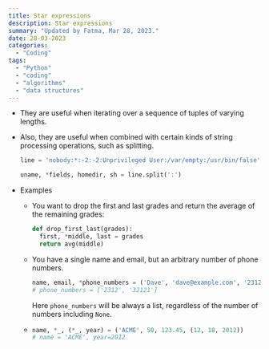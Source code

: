 ```yaml
---
title: Star expressions
description: Star expressions
summary: "Updated by Fatma, Mar 28, 2023."
date: 28-03-2023
categories:
  - "Coding"
tags:
  - "Python"
  - "coding"
  - "algorithms"
  - "data structures"
---
```


- They are useful when iterating over a sequence of tuples of varying lengths.

- Also, they are useful when combined with certain kinds of string processing operations, such as splitting.

  ```python
  line = 'nobody:*:-2:-2:Unprivileged User:/var/empty:/usr/bin/false'
  
  uname, *fields, homedir, sh = line.split(':')
  ```

- Examples

  - You want to drop the first and last grades and return the average of the remaining grades:

    ```python
    def drop_first_last(grades):
      first, *middle, last = grades
      return avg(middle)
    ```

  - You have a single name and email, but an arbitrary number of phone numbers.

    ```python
    name, email, *phone_numbers = ('Dave', 'dave@example.com', '2312', '32121')
    # phone_numbers = ['2312', '32121']
    ```

    Here `phone_numbers` will be always a list, regardless of the number of numbers including `None`.

  - ```python
    name, *_, (*_, year) = ('ACME', 50, 123.45, (12, 18, 2012))
    # name = 'ACME', year=2012
    ```
